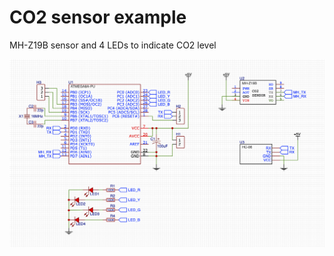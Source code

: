 # CO2 sensor example

MH-Z19B sensor and 4 LEDs to indicate CO2 level

<img src="https://github.com/kosmatov/arduino/blob/master/co2-sensor/scheme.png"/>
